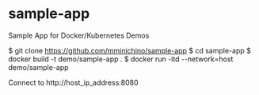 # sample-app
Sample App for Docker/Kubernetes Demos

$ git clone https://github.com/mminichino/sample-app
$ cd sample-app
$ docker build -t demo/sample-app .
$ docker run -itd --network=host demo/sample-app

Connect to http://host_ip_address:8080